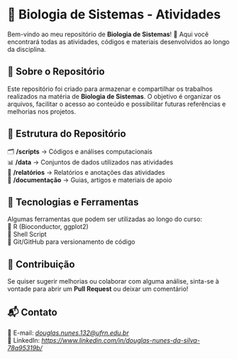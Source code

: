 # 📘 Biologia de Sistemas - Atividades  

Bem-vindo ao meu repositório de **Biologia de Sistemas**! 🚀 Aqui você encontrará todas as atividades, códigos e materiais desenvolvidos ao longo da disciplina.  

## 📌 Sobre o Repositório  
Este repositório foi criado para armazenar e compartilhar os trabalhos realizados na matéria de **Biologia de Sistemas**. O objetivo é organizar os arquivos, facilitar o acesso ao conteúdo e possibilitar futuras referências e melhorias nos projetos.  

## 📂 Estrutura do Repositório  
🗂 **/scripts** → Códigos e análises computacionais   
📊 **/data** → Conjuntos de dados utilizados nas atividades  
📄 **/relatórios** → Relatórios e anotações das atividades  
📝 **/documentação** → Guias, artigos e materiais de apoio  

## 🚀 Tecnologias e Ferramentas  
Algumas ferramentas que podem ser utilizadas ao longo do curso:  
🔹 R (Bioconductor, ggplot2)  
🔹 Shell Script  
🔹 Git/GitHub para versionamento de código  

## 🤝 Contribuição  
Se quiser sugerir melhorias ou colaborar com alguma análise, sinta-se à vontade para abrir um **Pull Request** ou deixar um comentário!  

## 📬 Contato  
📧 E-mail: *douglas.nunes.132@ufrn.edu.br*  
💼 LinkedIn: *https://www.linkedin.com/in/douglas-nunes-da-silva-78a95319b/*  
